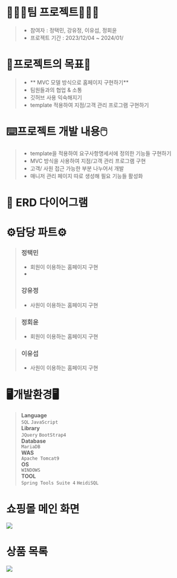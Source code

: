   

# 🧑🏻‍💻팀 프로젝트🧑🏻‍💻
> * 참여자 : 정택민, 강유정, 이유섭, 정회윤   
> * 프로젝트 기간 : 2023/12/04 ~ 2024/01/
   
# 📑프로젝트의 목표📑
> * ** MVC 모델 방식으로 홈페이지 구현하기**
> * 팀원들과의 협업 & 소통
> * 깃허브 사용 익숙해지기
> * template 적용하여 지점/고객 관리 프로그램 구현하기    

# ⌨️프로젝트 개발 내용🖱️
> * template을 적용하여 요구사항명세서에 정의한 기능들 구현하기
> * MVC 방식을 사용하여 지점/고객 관리 프로그램 구현
> * 고객/ 사원 접근 가능한 부분 나누어서 개발
> * 매니저 관리 페이지 따로 생성해 필요 기능들 활성화

# 🔗 ERD 다이어그램

 

# ⚙️담당 파트⚙️
> ### 정택민
> * 회원이 이용하는 홈페이지 구현
> * 
> ### 강유정
> * 사원이 이용하는 홈페이지 구현

> ### 정회윤
> * 회원이 이용하는 홈페이지 구현

> ### 이유섭
> * 사원이 이용하는 홈페이지 구현

# 🖥️개발환경🖥️
> **Language**   
> ```SQL``` ```JavaScript```   
> **Library**   
> ```JQuery``` ```BootStrap4```   
> **Database**   
> ```MariaDB```   
> **WAS**   
> ```Apache Tomcat9```   
> **OS**   
> ```WINDOWS```    
> **TOOL**   
> ```Spring Tools Suite 4``` ```HeidiSQL```   

# 쇼핑몰 메인 화면
<img src="/src/pic/home.png">

# 상품 목록
<img src="/src/pic/goodslist.png">

